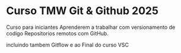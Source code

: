 # Curso TMW Git & Github 2025


Curso para iniciantes 
Aprenderem a trabalhar com versionamento de codigo
Repositorios remotos com GitHub.

incluindo tambem Gitflow e ao Final do curso VSC
